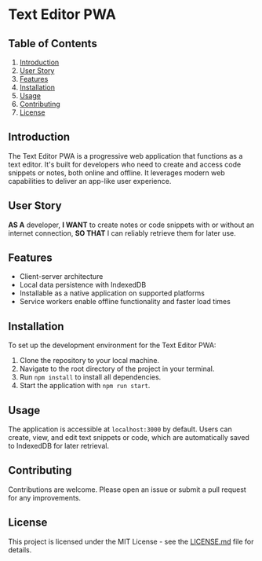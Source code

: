 # Text Editor PWA

## Table of Contents
1. [Introduction](#introduction)
2. [User Story](#user-story)
3. [Features](#features)
4. [Installation](#installation)
5. [Usage](#usage)
6. [Contributing](#contributing)
7. [License](#license)

## Introduction
The Text Editor PWA is a progressive web application that functions as a text editor. It's built for developers who need to create and access code snippets or notes, both online and offline. It leverages modern web capabilities to deliver an app-like user experience.

## User Story
**AS A** developer,
**I WANT** to create notes or code snippets with or without an internet connection,
**SO THAT** I can reliably retrieve them for later use.

## Features
- Client-server architecture
- Local data persistence with IndexedDB
- Installable as a native application on supported platforms
- Service workers enable offline functionality and faster load times

## Installation
To set up the development environment for the Text Editor PWA:

1. Clone the repository to your local machine.
2. Navigate to the root directory of the project in your terminal.
3. Run `npm install` to install all dependencies.
4. Start the application with `npm run start`.

## Usage
The application is accessible at `localhost:3000` by default. Users can create, view, and edit text snippets or code, which are automatically saved to IndexedDB for later retrieval.

## Contributing
Contributions are welcome. Please open an issue or submit a pull request for any improvements.

## License
This project is licensed under the MIT License - see the [LICENSE.md](LICENSE.md) file for details.
